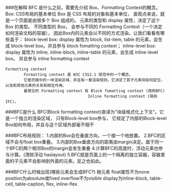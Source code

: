 ###在解释 BFC 是什么之前，需要先介绍 Box、Formatting Context的概念。
    Box: CSS布局的基本单位
		Box 是 CSS 布局的对象和基本单位， 直观点来说，就是一个页面是由很多个 Box 组成的。
		元素的类型和 display 属性，决定了这个 Box 的类型。 不同类型的 Box， 会参与不同的 Formatting Context（一个决定如何渲染文档的容器），
		因此Box内的元素会以不同的方式渲染。让我们看看有哪些盒子：
			block-level box:
				display 属性为 block, list-item, table 的元素，会生成 block-level box。并且参与 block fomatting context；
			inline-level box:
				display 属性为 inline, inline-block, inline-table 的元素，会生成 inline-level box。
				并且参与 inline formatting context
	
	Formatting context 　　
			Formatting context 是 W3C CSS2.1 规范中的一个概念。
			它是页面中的一块渲染区域，并且有一套渲染规则，它决定了其子元素将如何定位，以及和其他元素的关系和相互作用。
			最常见的 Formatting context 有 Block fomatting context (简称BFC)
										Inline formatting context (简称IFC)。

###BFC是什么
	BFC(Block formatting context)直译为"块级格式化上下文"。它是一个独立的渲染区域，
	只有Block-level box参与， 它规定了内部的Block-level Box如何布局，并且与这个区域外部毫不相干
	
###BFC布局规则：
	1.内部的Box会在垂直方向，一个接一个地放置。
	2.BFC的区域不会与float box重叠。
	3.内部的Box垂直方向的距离由margin决定。属于同一个BFC的两个相邻Box的margin会发生重叠
	4.计算BFC的高度时，浮动元素也参与计算。(清除浮动   haslayout)
	5.BFC就是页面上的一个隔离的独立容器，容器里面的子元素不会影响到外面的元素。反之也如此。 
	
###BFC什么时候出现(哪些元素会生成BFC?)
	根元素
	float属性不为none
	position为absolute或fixed
	overflow不为visible
	display为inline-block, table-cell, table-caption, flex, inline-flex